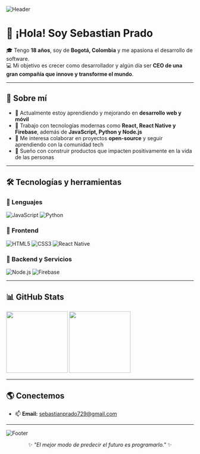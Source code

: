 <!-- Banner -->
![Header](https://capsule-render.vercel.app/api?type=waving&color=000000&height=200&section=header&text=Sebastian%20Prado&fontSize=50&fontColor=ffffff&animation=fadeIn&fontAlignY=35)

# 👋 ¡Hola! Soy Sebastian Prado

🎓 Tengo **18 años**, soy de **Bogotá, Colombia** y me apasiona el desarrollo de software.  
💻 Mi objetivo es crecer como desarrollador y algún día ser **CEO de una gran compañía que innove y transforme el mundo**.  

---

## 🚀 Sobre mí
- 🌱 Actualmente estoy aprendiendo y mejorando en **desarrollo web y móvil**  
- 🔧 Trabajo con tecnologías modernas como **React, React Native y Firebase**, además de **JavaScript, Python y Node.js**  
- 🤝 Me interesa colaborar en proyectos **open-source** y seguir aprendiendo con la comunidad tech  
- 🎯 Sueño con construir productos que impacten positivamente en la vida de las personas  

---

## 🛠️ Tecnologías y herramientas

### 🔹 Lenguajes
![JavaScript](https://img.shields.io/badge/javascript-%23323330.svg?style=for-the-badge&logo=javascript&logoColor=%23F7DF1E)
![Python](https://img.shields.io/badge/python-3670A0?style=for-the-badge&logo=python&logoColor=ffdd54)

### 🔹 Frontend
![HTML5](https://img.shields.io/badge/html5-%23E34F26.svg?style=for-the-badge&logo=html5&logoColor=white)
![CSS3](https://img.shields.io/badge/css3-%231572B6.svg?style=for-the-badge&logo=css3&logoColor=white)
![React Native](https://img.shields.io/badge/react_native-%2320232a.svg?style=for-the-badge&logo=react&logoColor=%2361DAFB)

### 🔹 Backend y Servicios
![Node.js](https://img.shields.io/badge/node.js-43853D?style=for-the-badge&logo=node.js&logoColor=white)
![Firebase](https://img.shields.io/badge/firebase-ffca28?style=for-the-badge&logo=firebase&logoColor=black)

---

## 📊 GitHub Stats

<p align="left">
  <img src="https://github-readme-stats.vercel.app/api?username=SebastianPrado&show_icons=true&theme=tokyonight&hide_border=true" height="165"/>
  <img src="https://github-readme-stats.vercel.app/api/top-langs/?username=SebastianPrado&layout=compact&theme=tokyonight&hide_border=true" height="165"/>
</p>

---

## 🌎 Conectemos
- 📫 **Email:** [sebastianprado729@gmail.com](mailto:sebastianprado729@gmail.com)  

---

<!-- Footer con animación -->
![Footer](https://capsule-render.vercel.app/api?type=waving&color=000000&height=120&section=footer&fontColor=ffffff&animation=twinkling)

<p align="center">
✨ <em>"El mejor modo de predecir el futuro es programarlo."</em> ✨
</p>
